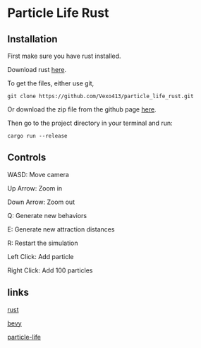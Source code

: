 # Particle Life Rust

## Installation

First make sure you have rust installed.

[1]: https://www.rust-lang.org/learn/get-started

Download rust [here][1].

To get the files, either use git,

```
git clone https://github.com/Vexo413/particle_life_rust.git
```

[2]: https://github.com/Vexo413/particle_life_rust

Or download the zip file from the github page [here][2].

Then go to the project directory in your terminal and run:

```
cargo run --release
```

## Controls

WASD: Move camera

Up Arrow: Zoom in

Down Arrow: Zoom out

Q: Generate new behaviors

E: Generate new attraction distances

R: Restart the simulation

Left Click: Add particle

Right Click: Add 100 particles


## links

[3]: https://www.rust-lang.org/

[rust][3]

[4]: https://bevyengine.org/

[bevy][4]

[5]: https://particle-life.com/

[particle-life][5]
